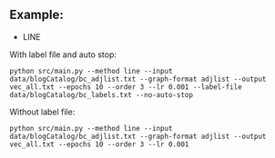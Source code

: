 
## Example:

+ LINE

With label file and auto stop:

```shell
python src/main.py --method line --input data/blogCatalog/bc_adjlist.txt --graph-format adjlist --output vec_all.txt --epochs 10 --order 3 --lr 0.001 --label-file data/blogCatalog/bc_labels.txt --no-auto-stop
```

Without label file:

```shell
python src/main.py --method line --input data/blogCatalog/bc_adjlist.txt --graph-format adjlist --output vec_all.txt --epochs 10 --order 3 --lr 0.001
```